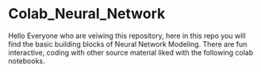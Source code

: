 # Colab_Neural_Network
Hello Everyone who are veiwing this repository, here in this repo you will find the basic building blocks of Neural Network Modeling. 
There are fun interactive, coding with other source material liked with the following colab notebooks. 
